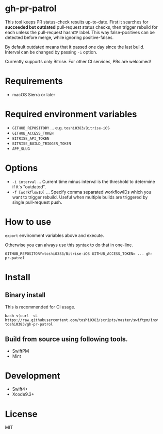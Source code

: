 # gh-pr-patrol

This tool keeps PR status-check results up-to-date.
First it searches for **succeeded but outdated** pull-request status checks, then trigger rebuild for each unless the pull-request has `WIP` label.
This way false-positives can be detected before merge, while ignoring positive-falses.

By default outdated means that it passed one day since the last build. Interval can be changed by passing `-i` option.

Currently supports only Bitrise. For other CI services, PRs are welcomed!

# Requirements
- macOS Sierra or later

# Required environment variables

- `GITHUB_REPOSITORY` ... e.g. `toshi0383/Bitrise-iOS`
- `GITHUB_ACCESS_TOKEN`
- `BITRISE_API_TOKEN`
- `BITRISE_BUILD_TRIGGER_TOKEN`
- `APP_SLUG`

# Options

- `-i interval` ... Current time minus interval is the threshold to determine if it's "outdated".
- `-f [workflowID]` ... Specify comma separated workflowIDs which you want to trigger rebuild. Useful when multiple builds are triggered by single pull-request push.

# How to use
`export` environment variables above and execute.

Otherwise you can always use this syntax to do that in one-line.

```
GITHUB_REPOSITORY=toshi0383/Bitrise-iOS GITHUB_ACCESS_TOKEN= ... gh-pr-patrol
```

# Install
## Binary install
This is recommended for CI usage.
```
bash <(curl -sL https://raw.githubusercontent.com/toshi0383/scripts/master/swiftpm/install.sh) toshi0383/gh-pr-patrol
```

## Build from source using following tools.

- SwiftPM
- Mint

# Development

- Swift4+
- Xcode9.3+

# License
MIT
